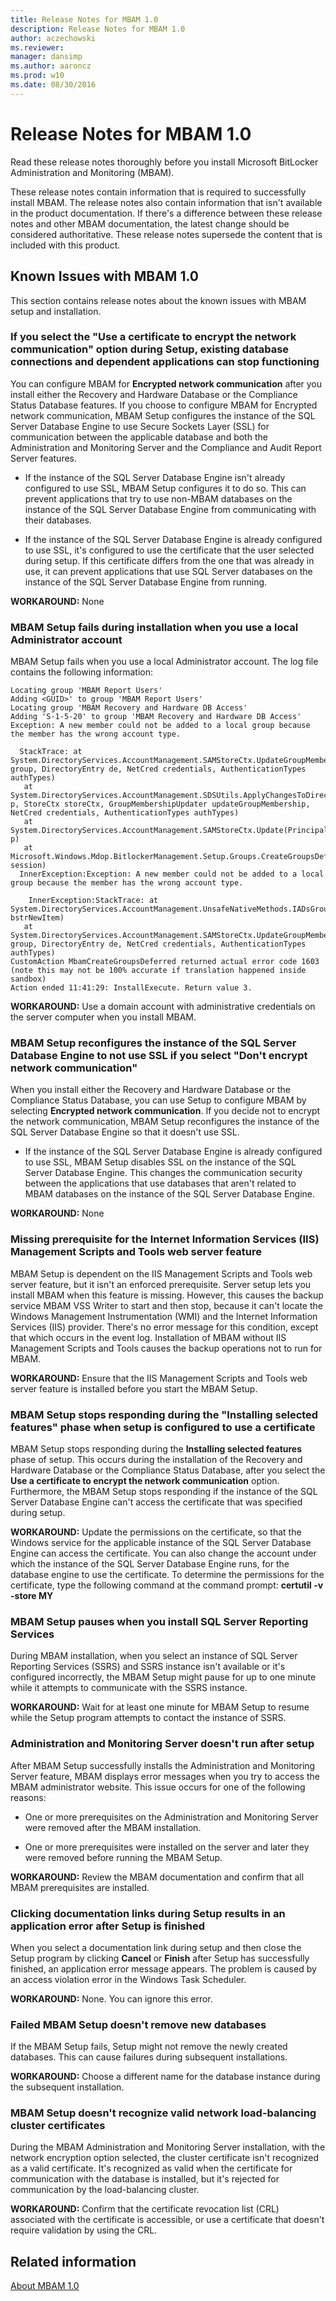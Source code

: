 ```yaml
---
title: Release Notes for MBAM 1.0
description: Release Notes for MBAM 1.0
author: aczechowski
ms.reviewer: 
manager: dansimp
ms.author: aaroncz
ms.prod: w10
ms.date: 08/30/2016
---
```



# Release Notes for MBAM 1.0

Read these release notes thoroughly before you install Microsoft BitLocker Administration and Monitoring (MBAM).

These release notes contain information that is required to successfully install MBAM. The release notes also contain information that isn't available in the product documentation. If there's a difference between these release notes and other MBAM documentation, the latest change should be considered authoritative. These release notes supersede the content that is included with this product.

## Known Issues with MBAM 1.0


This section contains release notes about the known issues with MBAM setup and installation.

### If you select the "Use a certificate to encrypt the network communication" option during Setup, existing database connections and dependent applications can stop functioning

You can configure MBAM for **Encrypted network communication** after you install either the Recovery and Hardware Database or the Compliance Status Database features. If you choose to configure MBAM for Encrypted network communication, MBAM Setup configures the instance of the SQL Server Database Engine to use Secure Sockets Layer (SSL) for communication between the applicable database and both the Administration and Monitoring Server and the Compliance and Audit Report Server features.

-   If the instance of the SQL Server Database Engine isn't already configured to use SSL, MBAM Setup configures it to do so. This can prevent applications that try to use non-MBAM databases on the instance of the SQL Server Database Engine from communicating with their databases.

-   If the instance of the SQL Server Database Engine is already configured to use SSL, it's configured to use the certificate that the user selected during setup. If this certificate differs from the one that was already in use, it can prevent applications that use SQL Server databases on the instance of the SQL Server Database Engine from running.

**WORKAROUND:** None

### MBAM Setup fails during installation when you use a local Administrator account

MBAM Setup fails when you use a local Administrator account. The log file contains the following information:

```output
Locating group 'MBAM Report Users'
Adding <GUID>' to group 'MBAM Report Users'
Locating group 'MBAM Recovery and Hardware DB Access'
Adding 'S-1-5-20' to group 'MBAM Recovery and Hardware DB Access'
Exception: A new member could not be added to a local group because the member has the wrong account type.
 
  StackTrace: at System.DirectoryServices.AccountManagement.SAMStoreCtx.UpdateGroupMembership(Principal group, DirectoryEntry de, NetCred credentials, AuthenticationTypes authTypes)
   at System.DirectoryServices.AccountManagement.SDSUtils.ApplyChangesToDirectory(Principal p, StoreCtx storeCtx, GroupMembershipUpdater updateGroupMembership, NetCred credentials, AuthenticationTypes authTypes)
   at System.DirectoryServices.AccountManagement.SAMStoreCtx.Update(Principal p)
   at Microsoft.Windows.Mdop.BitlockerManagement.Setup.Groups.CreateGroupsDeferred(Session session)
  InnerException:Exception: A new member could not be added to a local group because the member has the wrong account type.
 
    InnerException:StackTrace: at System.DirectoryServices.AccountManagement.UnsafeNativeMethods.IADsGroup.Add(String bstrNewItem)
   at System.DirectoryServices.AccountManagement.SAMStoreCtx.UpdateGroupMembership(Principal group, DirectoryEntry de, NetCred credentials, AuthenticationTypes authTypes)
CustomAction MbamCreateGroupsDeferred returned actual error code 1603 (note this may not be 100% accurate if translation happened inside sandbox)
Action ended 11:41:29: InstallExecute. Return value 3.
```

**WORKAROUND:** Use a domain account with administrative credentials on the server computer when you install MBAM.

### MBAM Setup reconfigures the instance of the SQL Server Database Engine to not use SSL if you select "Don't encrypt network communication"

When you install either the Recovery and Hardware Database or the Compliance Status Database, you can use Setup to configure MBAM by selecting **Encrypted network communication**. If you decide not to encrypt the network communication, MBAM Setup reconfigures the instance of the SQL Server Database Engine so that it doesn't use SSL.

-   If the instance of the SQL Server Database Engine is already configured to use SSL, MBAM Setup disables SSL on the instance of the SQL Server Database Engine. This changes the communication security between the applications that use databases that aren't related to MBAM databases on the instance of the SQL Server Database Engine.

**WORKAROUND:** None

### Missing prerequisite for the Internet Information Services (IIS) Management Scripts and Tools web server feature

MBAM Setup is dependent on the IIS Management Scripts and Tools web server feature, but it isn't an enforced prerequisite. Server setup lets you install MBAM when this feature is missing. However, this causes the backup service MBAM VSS Writer to start and then stop, because it can't locate the Windows Management Instrumentation (WMI) and the Internet Information Services (IIS) provider. There's no error message for this condition, except that which occurs in the event log. Installation of MBAM without IIS Management Scripts and Tools causes the backup operations not to run for MBAM.

**WORKAROUND:** Ensure that the IIS Management Scripts and Tools web server feature is installed before you start the MBAM Setup.

### MBAM Setup stops responding during the "Installing selected features" phase when setup is configured to use a certificate

MBAM Setup stops responding during the **Installing selected features** phase of setup. This occurs during the installation of the Recovery and Hardware Database or the Compliance Status Database, after you select the **Use a certificate to encrypt the network communication** option. Furthermore, the MBAM Setup stops responding if the instance of the SQL Server Database Engine can't access the certificate that was specified during setup.

**WORKAROUND:** Update the permissions on the certificate, so that the Windows service for the applicable instance of the SQL Server Database Engine can access the certificate. You can also change the account under which the instance of the SQL Server Database Engine runs, for the database engine to use the certificate. To determine the permissions for the certificate, type the following command at the command prompt: **certutil -v -store MY**

### MBAM Setup pauses when you install SQL Server Reporting Services

During MBAM installation, when you select an instance of SQL Server Reporting Services (SSRS) and SSRS instance isn't available or it's configured incorrectly, the MBAM Setup might pause for up to one minute while it attempts to communicate with the SSRS instance.

**WORKAROUND:** Wait for at least one minute for MBAM Setup to resume while the Setup program attempts to contact the instance of SSRS.

### Administration and Monitoring Server doesn't run after setup

After MBAM Setup successfully installs the Administration and Monitoring Server feature, MBAM displays error messages when you try to access the MBAM administrator website. This issue occurs for one of the following reasons:

-   One or more prerequisites on the Administration and Monitoring Server were removed after the MBAM installation.

-   One or more prerequisites were installed on the server and later they were removed before running the MBAM Setup.

**WORKAROUND:** Review the MBAM documentation and confirm that all MBAM prerequisites are installed.

### Clicking documentation links during Setup results in an application error after Setup is finished

When you select a documentation link during setup and then close the Setup program by clicking **Cancel** or **Finish** after Setup has successfully finished, an application error message appears. The problem is caused by an access violation error in the Windows Task Scheduler.

**WORKAROUND:** None. You can ignore this error.

### Failed MBAM Setup doesn't remove new databases

If the MBAM Setup fails, Setup might not remove the newly created databases. This can cause failures during subsequent installations.

**WORKAROUND:** Choose a different name for the database instance during the subsequent installation.

### MBAM Setup doesn't recognize valid network load-balancing cluster certificates

During the MBAM Administration and Monitoring Server installation, with the network encryption option selected, the cluster certificate isn't recognized as a valid certificate. It's recognized as valid when the certificate for communication with the database is installed, but it's rejected for communication by the load-balancing cluster.

**WORKAROUND:** Confirm that the certificate revocation list (CRL) associated with the certificate is accessible, or use a certificate that doesn't require validation by using the CRL.

## Related information

[About MBAM 1.0](about-mbam-10.md)
